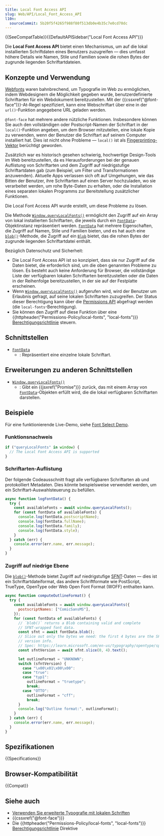 ```yaml
---
title: Local Font Access API
slug: Web/API/Local_Font_Access_API
l10n:
  sourceCommit: 5b20f5f4265f988f80f513db0e4b35c7e0cd70dc
---
```


{{SeeCompatTable}}{{DefaultAPISidebar("Local Font Access API")}}

Die **Local Font Access API** bietet einen Mechanismus, um auf die lokal installierten Schriftdaten eines Benutzers zuzugreifen — dies umfasst höhere Details wie Namen, Stile und Familien sowie die rohen Bytes der zugrunde liegenden Schriftartdateien.

## Konzepte und Verwendung

[Webfonts](/de/docs/Learn_web_development/Core/Text_styling/Web_fonts) waren bahnbrechend, um Typografie im Web zu ermöglichen, indem Webdesignern die Möglichkeit gegeben wurde, benutzerdefinierte Schriftarten für ein Webdokument bereitzustellen. Mit der {{cssxref("@font-face")}}-At-Regel spezifiziert, kann eine Webschriftart über eine in der `url()`-Funktion angegebene URL geladen werden.

`@font-face` hat mehrere andere nützliche Funktionen. Insbesondere können Sie auch den vollständigen oder Postscript-Namen der Schriftart in der `local()`-Funktion angeben, um dem Browser mitzuteilen, eine lokale Kopie zu verwenden, wenn der Benutzer die Schriftart auf seinem Computer installiert hat. Dies ist nicht ohne Probleme — `local()` ist als [Fingerprinting-Vektor](https://developer.chrome.com/docs/capabilities/web-apis/local-fonts#local_fonts_as_fingerprint_vector) berüchtigt geworden.

Zusätzlich war es historisch gesehen schwierig, hochwertige Design-Tools im Web bereitzustellen, da es Herausforderungen bei der genauen Auflistung von Schriftarten und dem Zugriff auf niedrigstufige Schriftartdaten gab (zum Beispiel, um Filter und Transformationen anzuwenden). Aktuelle Apps verlassen sich oft auf Umgehungen, wie das Bitten der Benutzer, ihre Schriftarten auf einen Server hochzuladen, wo sie verarbeitet werden, um rohe Byte-Daten zu erhalten, oder die Installation eines separaten lokalen Programms zur Bereitstellung zusätzlicher Funktionen.

Die Local Font Access API wurde erstellt, um diese Probleme zu lösen.

Die Methode [`Window.queryLocalFonts()`](/de/docs/Web/API/Window/queryLocalFonts) ermöglicht den Zugriff auf ein Array von lokal installierten Schriftarten, die jeweils durch ein [`FontData`](/de/docs/Web/API/FontData)-Objektinstanz repräsentiert werden. [`FontData`](/de/docs/Web/API/FontData) hat mehrere Eigenschaften, die Zugriff auf Namen, Stile und Familien bieten, und es hat auch eine [`blob()`](/de/docs/Web/API/FontData/blob)-Methode, die Zugriff auf ein [`Blob`](/de/docs/Web/API/Blob) bietet, das die rohen Bytes der zugrunde liegenden Schriftartdatei enthält.

Bezüglich Datenschutz und Sicherheit:

- Die Local Font Access API ist so konzipiert, dass sie nur Zugriff auf die Daten bietet, die erforderlich sind, um die oben genannten Probleme zu lösen. Es besteht auch keine Anforderung für Browser, die vollständige Liste der verfügbaren lokalen Schriftarten bereitzustellen oder die Daten in der Reihenfolge bereitzustellen, in der sie auf der Festplatte erscheinen.
- Wenn [`Window.queryLocalFonts()`](/de/docs/Web/API/Window/queryLocalFonts) aufgerufen wird, wird der Benutzer um Erlaubnis gefragt, auf seine lokalen Schriftarten zuzugreifen. Der Status dieser Berechtigung kann über die [Permissions API](/de/docs/Web/API/Permissions_API) abgefragt werden (die `local-fonts`-Berechtigung).
- Sie können den Zugriff auf diese Funktion über eine {{httpheader("Permissions-Policy/local-fonts", "local-fonts")}} [Berechtigungsrichtlinie](/de/docs/Web/HTTP/Permissions_Policy) steuern.

## Schnittstellen

- [`FontData`](/de/docs/Web/API/FontData)
  - : Repräsentiert eine einzelne lokale Schriftart.

## Erweiterungen zu anderen Schnittstellen

- [`Window.queryLocalFonts()`](/de/docs/Web/API/Window/queryLocalFonts)
  - : Gibt ein {{jsxref("Promise")}} zurück, das mit einem Array von [`FontData`](/de/docs/Web/API/FontData)-Objekten erfüllt wird, die die lokal verfügbaren Schriftarten darstellen.

## Beispiele

Für eine funktionierende Live-Demo, siehe [Font Select Demo](https://local-font-access.glitch.me/demo/).

### Funktionsnachweis

```js
if ("queryLocalFonts" in window) {
  // The Local Font Access API is supported
}
```

### Schriftarten-Auflistung

Der folgende Codeausschnitt fragt alle verfügbaren Schriftarten ab und protokolliert Metadaten. Dies könnte beispielsweise verwendet werden, um ein Schriftart-Auswahlsteuerung zu befüllen.

```js
async function logFontData() {
  try {
    const availableFonts = await window.queryLocalFonts();
    for (const fontData of availableFonts) {
      console.log(fontData.postscriptName);
      console.log(fontData.fullName);
      console.log(fontData.family);
      console.log(fontData.style);
    }
  } catch (err) {
    console.error(err.name, err.message);
  }
}
```

### Zugriff auf niedrige Ebene

Die [`blob()`](/de/docs/Web/API/FontData/blob)-Methode bietet Zugriff auf niedrigstufige [SFNT](https://en.wikipedia.org/wiki/SFNT)-Daten — dies ist ein Schriftartdateiformat, das andere Schriftformate wie PostScript, TrueType, OpenType oder Web Open Font Format (WOFF) enthalten kann.

```js
async function computeOutlineFormat() {
  try {
    const availableFonts = await window.queryLocalFonts({
      postscriptNames: ["ComicSansMS"],
    });
    for (const fontData of availableFonts) {
      // `blob()` returns a Blob containing valid and complete
      // SFNT-wrapped font data.
      const sfnt = await fontData.blob();
      // Slice out only the bytes we need: the first 4 bytes are the SFNT
      // version info.
      // Spec: https://learn.microsoft.com/en-us/typography/opentype/spec/otff#organization-of-an-opentype-font
      const sfntVersion = await sfnt.slice(0, 4).text();

      let outlineFormat = "UNKNOWN";
      switch (sfntVersion) {
        case "\x00\x01\x00\x00":
        case "true":
        case "typ1":
          outlineFormat = "truetype";
          break;
        case "OTTO":
          outlineFormat = "cff";
          break;
      }
      console.log("Outline format:", outlineFormat);
    }
  } catch (err) {
    console.error(err.name, err.message);
  }
}
```

## Spezifikationen

{{Specifications}}

## Browser-Kompatibilität

{{Compat}}

## Siehe auch

- [Verwenden Sie erweiterte Typografie mit lokalen Schriften](https://developer.chrome.com/docs/capabilities/web-apis/local-fonts)
- {{cssxref("@font-face")}}
- Die {{httpheader("Permissions-Policy/local-fonts", "local-fonts")}} [Berechtigungsrichtlinie](/de/docs/Web/HTTP/Permissions_Policy) Direktive
